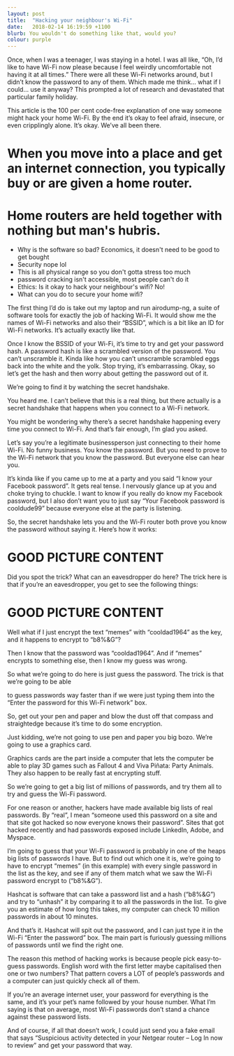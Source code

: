```yaml
---
layout: post
title:  "Hacking your neighbour's Wi-Fi"
date:   2018-02-14 16:19:59 +1100
blurb: You wouldn't do something like that, would you?
colour: purple
---
```


Once, when I was a teenager, I was staying in a hotel. I was all like, “Oh, I’d like to have Wi-Fi now please because I feel weirdly uncomfortable not having it at all times.” There were all these Wi-Fi networks around, but I didn’t know the password to any of them. Which made me think… what if I could… use it anyway? This prompted a lot of research and devastated that particular family holiday.

This article is the 100 per cent code-free explanation of one way someone might hack your home Wi-Fi. By the end it’s okay to feel afraid, insecure, or even cripplingly alone. It’s okay. We’ve all been there.

# When you move into a place and get an internet connection, you typically buy or are given a home router.
# Home routers are held together with nothing but man's hubris.
* Why is the software so bad? Economics, it doesn't need to be good to get bought
* Security nope lol
* This is all physical range so you don't gotta stress too much
* password cracking isn't accessible, most people can't do it
* Ethics: Is it okay to hack your neighbour's wifi? No! 
* What can you do to secure your home wifi?


The first thing I’d do is take out my laptop and run airodump-ng, a suite of software tools for exactly the job of hacking Wi-Fi. It would show me the names of Wi-Fi networks and also their “BSSID”, which is a bit like an ID for Wi-Fi networks. It’s actually exactly like that.

Once I know the BSSID of your Wi-Fi, it’s time to try and get your password hash. A password hash is like a scrambled version of the password. You can’t unscramble it. Kinda like how you can’t unscramble scrambled eggs back into the white and the yolk. Stop trying, it’s embarrassing. Okay, so let’s get the hash and then worry about getting the password out of it.

We’re going to find it by watching the secret handshake.

You heard me. I can’t believe that this is a real thing, but there actually is a secret handshake that happens when you connect to a Wi-Fi network.

You might be wondering why there’s a secret handshake happening every time you connect to Wi-Fi. And that’s fair enough, I’m glad you asked.

Let’s say you’re a legitimate businessperson just connecting to their home Wi-Fi. No funny business. You know the password. But you need to prove to the Wi-Fi network that you know the password. But everyone else can hear you.

It’s kinda like if you came up to me at a party and you said “I know your Facebook password”. It gets real tense. I nervously glance up at you and choke trying to chuckle. I want to know if you really do know my Facebook password, but I also don’t want you to just say “Your Facebook password is cooldude99” because everyone else at the party is listening.

So, the secret handshake lets you and the Wi-Fi router both prove you know the password without saying it. Here’s how it works:

# GOOD PICTURE CONTENT

Did you spot the trick? What can an eavesdropper do here? The trick here is that if you’re an eavesdropper, you get to see the following things:

# GOOD PICTURE CONTENT

Well what if I just encrypt the text “memes” with “cooldad1964” as the key, and it happens to encrypt to “b8%&G”?

Then I know that the password was “cooldad1964”. And if “memes” encrypts to something else, then I know my guess was wrong.

So what we’re going to do here is just guess the password. The trick is that we’re going to be able

to guess passwords way faster than if we were just typing them into the “Enter the password for this Wi-Fi network” box.

So, get out your pen and paper and blow the dust off that compass and straightedge because it’s time to do some encryption.

Just kidding, we’re not going to use pen and paper you big bozo. We’re going to use a graphics card.

Graphics cards are the part inside a computer that lets the computer be able to play 3D games such as Fallout 4 and Viva Piñata: Party Animals. They also happen to be really fast at encrypting stuff.

So we’re going to get a big list of millions of passwords, and try them all to try and guess the Wi-Fi password.

For one reason or another, hackers have made available big lists of real passwords. By “real”, I mean “someone used this password on a site and that site got hacked so now everyone knows their password”. Sites that got hacked recently and had passwords exposed include LinkedIn, Adobe, and Myspace.

I’m going to guess that your Wi-Fi password is probably in one of the heaps big lists of passwords I have. But to find out which one it is, we’re going to have to encrypt “memes” (in this example) with every single password in the list as the key, and see if any of them match what we saw the Wi-Fi password encrypt to (“b8%&G”).

Hashcat is software that can take a password list and a hash (“b8%&G”) and try to “unhash” it by comparing it to all the passwords in the list. To give you an estimate of how long this takes, my computer can check 10 million passwords in about 10 minutes.

And that’s it. Hashcat will spit out the password, and I can just type it in the Wi-Fi “Enter the password” box. The main part is furiously guessing millions of passwords until we find the right one.

The reason this method of hacking works is because people pick easy-to-guess passwords. English word with the first letter maybe capitalised then one or two numbers? That pattern covers a LOT of people’s passwords and a computer can just quickly check all of them.

If you’re an average internet user, your password for everything is the same, and it’s your pet’s name followed by your house number. What I’m saying is that on average, most Wi-Fi passwords don’t stand a chance against these password lists.

And of course, if all that doesn’t work, I could just send you a fake email that says “Suspicious activity detected in your Netgear router – Log In  now to review” and get your password that way.
